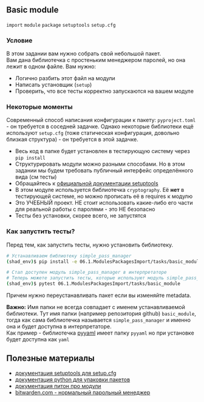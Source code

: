 ## Basic module

`import` `module` `package` `setuptools` `setup.cfg`

### Условие

В этом задании вам нужно собрать свой небольшой пакет.  
Вам дана библиотечка с простеньким менеджером паролей, но она лежит в одном файле. Вам нужно:

* Логично разбить этот файл на модули
* Написать установщик (`setup`)
* Проверить, что все тесты корректно запускаются на вашем модуле


### Некоторые моменты 

Современный способ написания конфигурации к пакету: `pyproject.toml` - он требуется в соседней задачке. Однако некоторые библиотеки ещё используют `setup.cfg` (тоже статическая конфигурация, довольно близкая структура) - он требуется в этой задачке. 

* Весь код в папке будет установлен в тестирующую систему через `pip install`
* Структурировать модули можно разными способами. Но в этом задании мы будем требовать публичный интерфейс определённого вида (см тесты)
* Обращайтесь к [официальной документации setuptools](https://setuptools.pypa.io/en/latest/userguide/declarative_config.html)
* В этом модуле используется библиотечка `cryptography`. Её **нет** в тестирующей системе, но можно прописать её в requires к модулю 
* Это УЧЕБНЫЙ проект. НЕ стоит использовать какие-либо его части для реальной работы с паролями - это НЕ безопасно
* Тесты без установки, скорее всего, не запустятся 


### Как запустить тесты?

Перед тем, как запустить тесты, нужно установить библиотеку.

```bash
# Устанавливаем библиотеку simple_pass_manager
(shad_env)$ pip install -e 06.1.ModulesPackagesImport/tasks/basic_module --force-reinstall

# Стал доступен модуль simple_pass_manager в интерпретаторе
# Теперь можете запустить тесты, которые используют модуль simple_pass_manager в импортах
(shad_env)$ pytest 06.1.ModulesPackagesImport/tasks/basic_module
```
Причем нужно переустанавливать пакет если вы изменяйте metadata.


**Важно:** Имя папки не всегда совпадает с именем устанавливаемой библиотеки. 
Тут имя папки (например репозитория github) `basic_module`, тогда как сама библиотечка называется `simple_pass_manager` и именно она и будет доступна в интерпретаторе.  
Как пример - библиотечка [pyyaml](https://github.com/yaml/pyyaml) имеет папку `pyyaml` но при установке будет доступна как `yaml`


## Полезные материалы 
* [документация setuptools для setup.cfg](https://setuptools.pypa.io/en/latest/userguide/declarative_config.html)
* [документация python для упаковки пакетов](https://packaging.python.org/tutorials/packaging-projects/)
* [документация питон про модули](https://docs.python.org/3/tutorial/modules.html)
* [bitwarden.com - нормальный парольный менеджер](https://bitwarden.com/)
